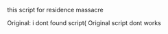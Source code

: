 this script for residence massacre













Original: i dont found script(
Original script dont works
